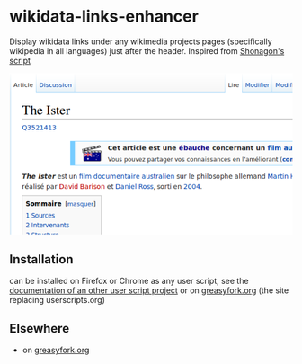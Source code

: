 wikidata-links-enhancer
=======================

Display wikidata links under any wikimedia projects pages (specifically wikipedia in all languages) just after the header.
Inspired from [Shonagon's script](https://fr.wikipedia.org/wiki/Utilisateur:Shonagon/wikidata_item.js)

![](screenshot.png)

Installation
------------
can be installed on Firefox or Chrome as any user script, see the [documentation of an other user script project](https://github.com/GuGuss/ARTE-7-Downloader/blob/master/README.md) or on [greasyfork.org](https://greasyfork.org/fr/scripts/6471-wikidata-links-enhancer) (the site replacing userscripts.org)


Elsewhere
------------
* on [greasyfork.org](https://greasyfork.org/fr/scripts/6471-wikidata-links-enhancer)
